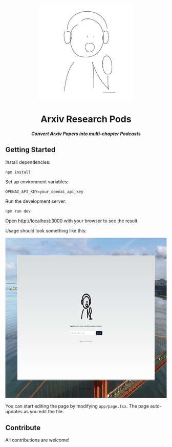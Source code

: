 
<div align="center">
    <img src="./public/podcast.svg" width="300" height="300" />
    <h1>Arxiv Research Pods</h1>
    <h5>Convert Arxiv Papers into multi-chapter Podcasts</h5>
</div>



## Getting Started

Install dependencies: 

```
npm install
```

Set up environment variables: 

```
OPENAI_API_KEY=your_openai_api_key
```

Run the development server:

```bash
npm run dev
```

Open [http://localhost:3000](http://localhost:3000) with your browser to see the result.

Usage should look something like this: 

<div align="center">
    <img src="./public/podcasts.jpeg" width="700" height="500" />
</div>

You can start editing the page by modifying `app/page.tsx`. The page auto-updates as you edit the file.


## Contribute

All contributions are welcome! 


